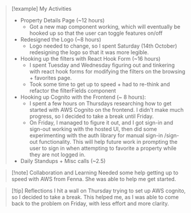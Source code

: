 
> [!example] My Activities
> - Property Details Page (~12 hours)
> 	- Got a new map component working, which will eventually be hooked up so that the user can toggle features  on/off
> - Redesigned the Logo (~8 hours)
> 	- Logo needed to change, so I spent Saturday (14th October) redesigning the logo so that it was more legible.
> - Hooking up the filters with React Hook Form (~16 hours)
> 	- I spent Tuesday and Wednesday figuring out and tinkering with react hook forms for modifying the filters on the browsing + favorites page.
> 	- Took some time to get up to speed + had to re-think and refactor the filterFields component 
> - Hooking up Cognito with the Frontend (~ 8 hours):
> 	- I spent a few hours on Thursdays researching how to get started with AWS Cognito on the frontend. I didn't make much progress, so I decided to take a break until Friday.
> 	- On Friday, I managed to figure it out, and I got sign-in and sign-out working with the hosted UI, then did some experimenting with the auth library for manual sign-in /sign-out functionality. This will help future work in prompting the user to sign in when attempting to favorite a property while they are not logged in.
> - Daily Standups + Misc calls (~2.5)

> [!note] Collaboration and Learning
> Needed some help getting up to speed with AWS from Fenna. She was able to help me get started.

> [!tip] Reflections
> I hit a wall on Thursday trying to set up AWS cognito, so I decided to take a break. This helped me, as I was able to come back to the problem on Friday, with less effort and more clarity.

